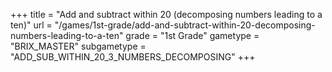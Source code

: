 +++
title = "Add and subtract within 20 (decomposing numbers leading to a ten)"
url = "/games/1st-grade/add-and-subtract-within-20-decomposing-numbers-leading-to-a-ten"
grade = "1st Grade"
gametype = "BRIX_MASTER"
subgametype = "ADD_SUB_WITHIN_20_3_NUMBERS_DECOMPOSING"
+++